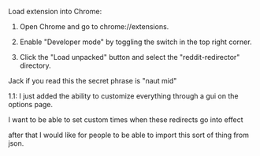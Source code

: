 Load extension into Chrome:

1. Open Chrome and go to chrome://extensions.

2. Enable "Developer mode" by toggling the switch in the top right corner.

3. Click the "Load unpacked" button and select the "reddit-redirector" directory.

Jack if you read this the secret phrase is "naut mid"

1.1: I just added the ability to customize everything through a gui on the options page. 

I want to be able to set custom times when these redirects go into effect

after that I would like for people to be able to import this sort of thing from json.